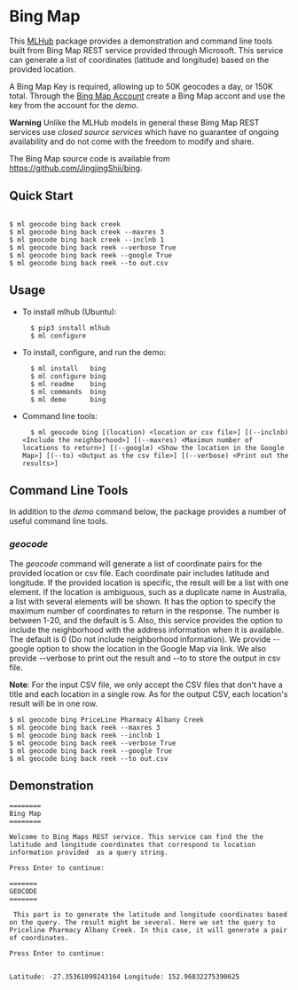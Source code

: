 # Bing Map 

This [MLHub](https://mlhub.ai) package provides a demonstration and
command line tools built from Bing Map REST service provided through
Microsoft. This service can generate a list of coordinates (latitude
and longitude) based on the provided location. 

A Bing Map Key is required, allowing up to 50K geocodes a day, or 
150K total. Through
the [Bing Map Account](https://www.bingmapsportal.com/) create a Bing 
Map accont and use the key from the account for the *demo*. 


**Warning** Unlike the MLHub models in general these Bimg Map REST services
use *closed source services* which have no guarantee of ongoing
availability and do not come with the freedom to modify and share.

The Bing Map source code is available from
<https://github.com/JingjingShii/bing>.

## Quick Start

```console

$ ml geocode bing back creek
$ ml geocode bing back creek --maxres 3
$ ml geocode bing back creek --inclnb 1
$ ml geocode bing back reek --verbose True
$ ml geocode bing back reek --google True
$ ml geocode bing back reek --to out.csv
```

## Usage

- To install mlhub (Ubuntu):

		$ pip3 install mlhub
		$ ml configure

- To install, configure, and run the demo:

		$ ml install   bing
		$ ml configure bing
		$ ml readme    bing
		$ ml commands  bing
		$ ml demo      bing
		
- Command line tools:

		$ ml geocode bing [(location) <location or csv file>] [(--inclnb) <Include the neighborhood>] [(--maxres) <Maximun number of locations to return>] [(--google) <Show the location in the Google Map>] [(--to) <Output as the csv file>] [(--verbose) <Print out the results>]
    
## Command Line Tools

In addition to the *demo* command below, the package provides a number
of useful command line tools.

### *geocode*

The *geocode* command will generate a list of coordinate pairs for the provided
location or csv file. Each coordinate pair includes latitude and longitude. If the provided
location is specific, the result will be a list with one element. If the location
is ambiguous, such as a duplicate name in Australia, a list with several elements 
will be shown. It has the option to specify the maximum number of coordinates to 
return in the response. The number is between 1-20, and the default is 5. Also,
this service provides the option to include the neighborhood with the address
information when it is available. The default is 0 (Do not include neighborhood
information). We provide --google option to show the location in the Google Map 
via link. We also provide --verbose to print out the result and --to to store the 
output in csv file. 

**Note**: For the input CSV file, we only accept the CSV files that don't have a title and
each location in a single row. As for the output CSV, each location's result will be in one
row. 

```console
$ ml geocode bing PriceLine Pharmacy Albany Creek
$ ml geocode bing back reek --maxres 3
$ ml geocode bing back reek --inclnb 1
$ ml geocode bing back reek --verbose True
$ ml geocode bing back reek --google True
$ ml geocode bing back reek --to out.csv
```

## Demonstration
```console
========
Bing Map
========

Welcome to Bing Maps REST service. This service can find the the
latitude and longitude coordinates that correspond to location
information provided  as a query string.

Press Enter to continue: 

=======
GEOCODE
=======

 This part is to generate the latitude and longitude coordinates based
on the query. The result might be several. Here we set the query to
Priceline Pharmacy Albany Creek. In this case, it will generate a pair
of coordinates.

Press Enter to continue: 


Latitude: -27.35361099243164 Longitude: 152.96832275390625

```
